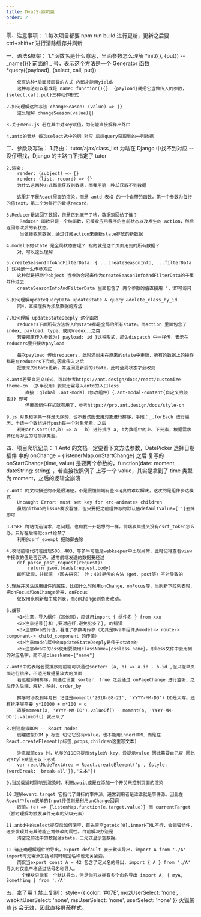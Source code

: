 ```yaml
---
title: DvaJS-踩坑篇
order: 2
---
```


零、注意事项： 1.每次项目都要 npm run build 进行更新，更新之后要 ctrl+shift+r 进行清除缓存并刷新

一、语法&框架： 1.*函数名是什么意思，里面参数怎么理解
*init({}, {put}) -- _name(){} 前面的 _ 号，表示这个方法是一个 Generator 函数
\*query({payload}, {select, call, put})

        仅有这种*后面接函数的方式 内部才能用yield。
        这种写法可以看成是 name: function(){}  {payload}就把它当做传入的参数，{select,call,put}三种动作形式

    2.如何理解这种写法 changeSeason: (value) => {}
        这么理解 changeSeason(value){}

    3.关于menu.js 若在其中对key赋值，为何能直接解释出路由

    4.antd的表格 每次select选中的列 对应 后端query获取到的一列数据

二、参数及写法： 1.路由：
tutor/ajax/class_list 为啥在 Django 中找不到对应 -- 没仔细找，Django 的主路由下指定了 tutor

    2.渲染：
        render: (subject) => {}
        render: (list, record) => {}
        为什么这两种方式都能获取到数据，而我用第一种却获取不到数据

        这里并不是React里面的渲染，而是 antd 表格 的一个自带的函数，第一个参数为每行的值text，第二个为每行的数据record，

    3.Reducer是返回了数据，但是它到底干了啥，数据返回给了谁？
         Reducer 函数只是一个纯函数，它接收应用程序的当前状态以及发生的 action，然后返回修改后的新状态。
         当做接收原数据，通过订阅action来更新state存放的新数据

    4.model下的state 是全局状态管理？ 指的就是这个页面用到的所有数据？
        对，可以这么理解

    5.createSeasonInfoAndFilterData: { ...createSeasonInfo, ...filterData } 这种是什么传参方式
        这种就是把两个object 当参数合起来作为createSeasonInfoAndFilterData的子集并传过去
        createSeasonInfoAndFilterData 里面包含了 两个参数的值直接用 '.'即可访问

    6.如何理解updateQueryData updateState & query &delete_class_by_id
        同4，直接理解为涉及数据的方法

    7.如何理解 updateStateDeeply 这个函数
        reducers下面所有方法传入的state都是全局的所有state。而action 里面包含了index、payload、type、或@@redux..之类
        若要规定传入参数为{ payload: id }这种形式，那么dispatch 中一样传，表示在reducers里只接收payload

        每次payload 传给reducers，此时还尚未在原来的state中更新，所有的数据上的操作都是在reducers下完成,因此传入之后
        把原来的state更新，并返回更新后的state，此时全局状态才会改变

    8.antd若要自定义样式，可以参考https://ant.design/docs/react/customize-theme-cn （多半没用）貌似无需导入antd的入口less
           直接 :global .ant-modal（修改组件）{.ant-modal-content{自定义的颜色}} 即可
           但覆盖组件样式就有用了，参考https://pro.ant.design/docs/style-cn

    9.js 对象和字典一样是无序的，也不要试图去用对象进行排序，手段：_.forEach 进行遍历，申请一个数组进行push每一个对象元素，之后
        利用arr.sort((a,b) => a - b) 进行排序 a, b为数组中的上、下元素，根据需求转化为对应的可排序类型。

四、项目爬坑记录：
1.Antd 的文档一定要看下文方法参数，DatePicker 选择日期 插件 中的 onChange = {listenerMap.onStartChange} 之后
复写的 onStartChange(time, value) 是要两个参数的，function(date: moment, dateString: string) ，若直接按照例子
上写一个 value，其实是拿到了 time 类型为 moment，之后的逻辑全崩溃

    2.Antd 的文档描述的不是很清楚，不是很懂前端有些Bug真的难以解决，这次的是组件多选模式
        Uncaught Error: must set key for <rc-animate> children
        虽然github的issue我没看懂，但只要把之前组件写的默认值defaultValue={''}去掉即可

    3.CSRF 跨站伪造请求，老问题，也和我一开始想的一样，前端表单提交没有csrf_token怎么办，只好在后端把csrf给禁了
        利用@csrf_exempt 把防御去除

    4.改动前端代码若出现500、403、等多半可能是webkeeper中出现异常，此时记得查看view中接收的值是否正确。通常前端发送的数据要经过
        def parse_post_request(request):
            return json.loads(request.body)
        即可读取，并赋值 （回去研究） 注：405是传的方法（get、post等）不对导致的

    5.理解并灵活运用组件的属性，比如什么时候用onChange、onFocus等，当刷新下拉列表时，把onFocus和onChange分开，onFocus
        仅仅用来刷新和生成列表，而onChange则负责改动。

    6.细节
        <1>注意，导入组件（其他同），应该用import { 组件名 } from xxx
        <2>注意括号{}和 ,要对应好,避免犯多了}, 的错误
        <3>注意Dva的传值，看准了参数再传参（尤其是Dva中组件从model-> route-> component-> child_component 的传值）
        <4>注意model层中的updateStateDeeply是传子state的
        <5>注意dva中的css使用要使用className={cssless.name}，即less文件中会用到的对应名字，而不是className={"name"}

    7.antd中的表格若要排序则前端可以通过sorter: (a, b) => a.id - b.id ,但只能单页面进行排序，不适用数据量较大的页面
        若远程调用排序，则通过设置 sorter: true 之后通过 onPageChange 进行监听，之后传入后端，解析，映射，order_by

        排序时涉及到年月日 记住是moment('2018-08-21', 'YYYY-MM-DD') DD是大写。还有排序哪需要 y*10000 + m*100 + d
        直接moment(a, 'YYYY-MM-DD').valueOf() - moment(b, 'YYYY-MM-DD').valueOf() 就出来了

    8.创建虚拟DOM -- React nodes
        创建虚拟DOM p 标签 切记它没有value，也不能用innerHTML 而是在React.createElement(p标签,props,children这里写文本)

        注意赋值css 时，坑爹的IDE只提示style的 key，没提示value 因此需要自己查 因此对style赋值用以下形式
        var reactNodeTextArea = React.createElement('p', {style:{wordBreak: 'break-all'}},"文本"})

    9.当加载延时影响到渲染时，利用await或是在添加一个开关来控制页面的渲染

    10.理解event.target 它指代了目标的事件源，通常调用者是谁谁就是事件源。因此在React中form表单的Input传值则是利用onChange回调
        取值。(e) => {listenMap.function(e.target.value)} 而 currentTarget（暂时理解为触发事件元素的父级元素）

    11.antd中的select提交后如何清空，首先置空geteid[0].innerHTML不行，会销毁组件，还会发现并无其他能正常修改的属性。目前解决办法是
        清空之前选中的数据源state，三元式显示空数据。

    12.请正确理解组件的导出，export default 表示默认导出，import A from './A' import时无需添加括号同时制定名称也无关紧要。
        而仅当export const A = 42 包含了定义名的导出，import { A } from './A' 导入时仅能严格通过括号名称导入。
        一个模块只能有一个默认导出，但是你可以拥有多个命名导出 import A, { myA, Something } from './A'

五、拿了用 1.禁止复制：
style={{ color: '#07E', mozUserSelect: 'none', webkitUserSelect: 'none', msUserSelect: 'none', userSelect: 'none' }}
火狐某些 js 会无效，因此直接屏蔽样式。

